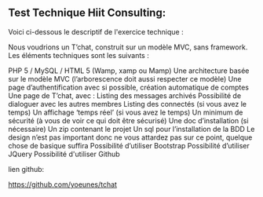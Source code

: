 Test Technique Hiit Consulting:
--------

Voici ci-dessous le descriptif de l'exercice technique :

Nous voudrions un T’chat, construit sur un modèle MVC, sans framework. Les éléments techniques sont les suivants :

PHP 5 / MySQL / HTML 5 (Wamp, xamp ou Mamp)
Une architecture basée sur le modèle MVC (l’arborescence doit aussi respecter ce modèle)
Une page d’authentification avec si possible, création automatique de comptes
Une page de T’chat, avec :
Listing des messages archivés
Possibilité de dialoguer avec les autres membres
Listing des connectés (si vous avez le temps)
Un affichage ‘temps réel’ (si vous avez le temps)
Un minimum de sécurité (à vous de voir ce qui doit être sécurisé)
Une doc d’installation (si nécessaire)
Un zip contenant le projet
Un sql pour l’installation de la BDD
Le design n’est pas important donc ne vous attardez pas sur ce point, quelque chose de basique suffira
Possibilité d’utiliser Bootstrap
Possibilité d’utiliser JQuery
Possibilité d'utiliser Github

lien github:

https://github.com/yoeunes/tchat
